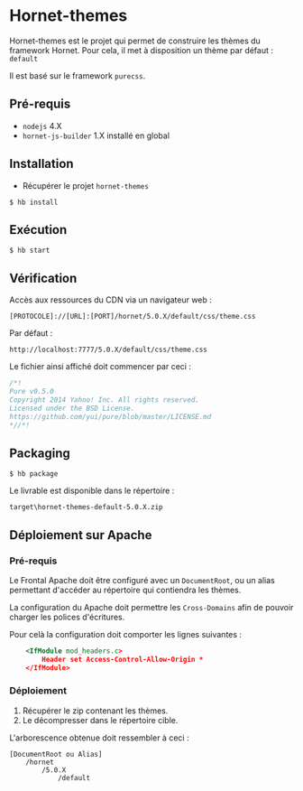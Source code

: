 
# Hornet-themes

Hornet-themes est le projet qui permet de construire les thèmes du framework Hornet. 
Pour cela, il met à disposition un thème par défaut : `default`

Il est basé sur le framework `purecss`.

## Pré-requis

- `nodejs` 4.X
- `hornet-js-builder` 1.X installé en global

## Installation

- Récupérer le projet `hornet-themes`

```shell
$ hb install
```

## Exécution 

```shell
$ hb start
```

## Vérification

Accès aux ressources du CDN via un navigateur web : 

`[PROTOCOLE]://[URL]:[PORT]/hornet/5.0.X/default/css/theme.css` 

Par défaut : 

`http://localhost:7777/5.0.X/default/css/theme.css`

Le fichier ainsi affiché doit commencer par ceci :

```css
/*!
Pure v0.5.0
Copyright 2014 Yahoo! Inc. All rights reserved.
Licensed under the BSD License.
https://github.com/yui/pure/blob/master/LICENSE.md
*//*!
```

## Packaging

```shell
$ hb package
```

Le livrable est disponible dans le répertoire :

`target\hornet-themes-default-5.0.X.zip`

## Déploiement sur Apache

### Pré-requis

Le Frontal Apache doit être configuré avec un `DocumentRoot`, ou un alias permettant d'accéder au répertoire qui contiendra les thèmes.

La configuration du Apache doit permettre les `Cross-Domains` afin de pouvoir charger les polices d'écritures.

Pour celà la configuration doit comporter les lignes suivantes :

```xml
	<IfModule mod_headers.c>
		Header set Access-Control-Allow-Origin *
	</IfModule>
```

### Déploiement

1. Récupérer le zip contenant les thèmes.
2. Le décompresser dans le répertoire cible.

L'arborescence obtenue doit ressembler à ceci :

```
[DocumentRoot ou Alias]
	/hornet
		/5.0.X
			/default
```